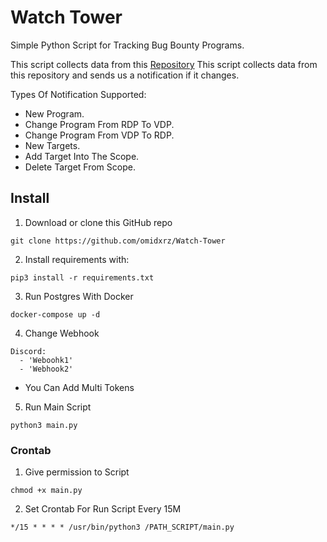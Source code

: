 # Watch Tower
Simple Python Script for Tracking Bug Bounty Programs.

This script collects data from this [Repository](https://github.com/Osb0rn3/bugbounty-targets) This script collects data from this repository and sends us a notification if it changes.

Types Of Notification Supported: 
- New Program.
- Change Program From RDP To VDP. 
- Change Program From VDP To RDP. 
- New Targets.
- Add Target Into The Scope.
- Delete Target From Scope. 



## Install
1. Download or clone this GitHub repo
```
git clone https://github.com/omidxrz/Watch-Tower
```
2. Install requirements with:
```
pip3 install -r requirements.txt
```
3. Run Postgres With Docker 
```
docker-compose up -d 
```
4. Change Webhook
```
Discord:
  - 'Weboohk1'
  - 'Webhook2'
```
- You Can Add Multi Tokens
5. Run Main Script 
```
python3 main.py 
```
### Crontab 
1. Give permission to Script
```
chmod +x main.py
```
2. Set Crontab For Run Script Every 15M 
```
*/15 * * * * /usr/bin/python3 /PATH_SCRIPT/main.py
```
